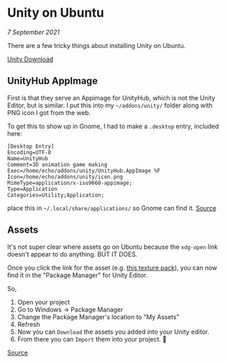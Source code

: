 # Unity on Ubuntu

_7 September 2021_

There are a few tricky things about installing Unity on Ubuntu. 

[Unity Download](https://unity3d.com/get-unity/download)

## UnityHub AppImage

First is that they serve an Appimage for UnityHub, which is not the Unity Editor, but is similar.
I put this into my `~/addons/unity/` folder along with PNG icon I got from the web.

To get this to show up in Gnome, I had to make a `.desktop` entry, included here:

```
[Desktop Entry]
Encoding=UTF-8
Name=UnityHub
Comment=3D animation game making
Exec=/home/echo/addons/unity/UnityHub.AppImage %F
Icon=/home/echo/addons/unity/icon.png
MimeType=application/x-iso9660-appimage;
Type=Application
Categories=Utility;Application;
```

place this in `~/.local/share/applications/` so Gnome can find it. [Source](https://vinayak.io/2021/02/09/how-to-create-a-desktop-entry-for-an-appimage/)

## Assets

It's not super clear where assets go on Ubuntu because the `xdg-open` link doesn't appear to do anything. BUT IT DOES.

Once you click the link for the asset (e.g. [this texture pack](https://assetstore.unity.com/packages/2d/textures-materials/nature/terrain-tools-sample-asset-pack-145808)), you can now find it in the "Package Manager" for Unity Editor.

So,

1. Open your project
2. Go to Windows -> Package Manager
3. Change the Package Manager's location to "My Assets"
4. Refresh
5. Now you can `Download` the assets you added into your Unity editor.
6. From there you can `Import` them into your project. :tada:

[Source](https://forum.unity.com/threads/how-to-open-in-unity-from-asset-store-linux-mint-17-1.368095/#post-7463585)
